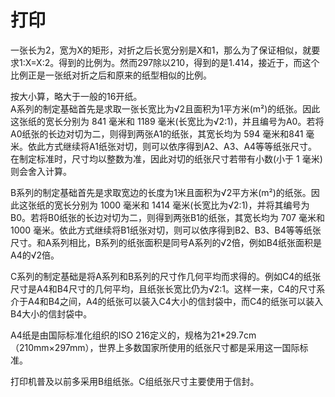 # 打印

一张长为2，宽为X的矩形，对折之后长宽分别是X和1，那么为了保证相似，就要求1:X=X:2。得到的比例为。然而297除以210，得到的是1.414，接近于，而这个比例正是一张纸对折之后和原来的纸型相似的比例。  
  
按大小算，略大于一般的16开纸。  
A系列的制定基础首先是求取一张长宽比为√2且面积为1平方米(m²)的纸张。因此这张纸的宽长分别为 841 毫米和 1189 毫米(长宽比为√2:1)，并且编号为A0。若将A0纸张的长边对切为二，则得到两张A1的纸张，其宽长均为 594 毫米和841 毫米。依此方式继续将A1纸张对切，则可以依序得到A2、A3、A4等等纸张尺寸。在制定标准时，尺寸均以整数为准，因此对切的纸张尺寸若带有小数(小于 1 毫米)则会舍入计算。  
  
B系列的制定基础首先是求取宽边的长度为1米且面积为√2平方米(m²)的纸张。因此这张纸的宽长分别为 1000 毫米和 1414 毫米(长宽比为√2:1)，并将其编号为B0。若将B0纸张的长边对切为二，则得到两张B1的纸张，其宽长均为 707 毫米和 1000 毫米。依此方式继续将B1纸张对切，则可以依序得到B2、B3、B4等等纸张尺寸。和A系列相比，B系列的纸张面积是同号A系列的√2倍，例如B4纸张面积是A4的√2倍。  
  
C系列的制定基础是将A系列和B系列的尺寸作几何平均而求得的。例如C4的纸张尺寸是A4和B4尺寸的几何平均，且纸张长宽比仍为√2:1。这样一来，C4的尺寸系介于A4和B4之间，A4的纸张可以装入C4大小的信封袋中，而C4的纸张可以装入B4大小的信封袋中。  
  
A4纸是由国际标准化组织的ISO 216定义的，规格为21*29.7cm（210mm×297mm），世界上多数国家所使用的纸张尺寸都是采用这一国际标准。  
  
打印机普及以前多采用B组纸张。C组纸张尺寸主要使用于信封。  
